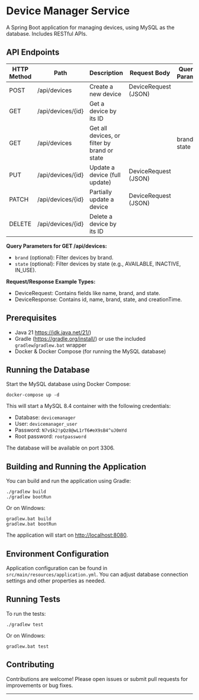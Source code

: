 # Device Manager Service

A Spring Boot application for managing devices, using MySQL as the database. Includes RESTful APIs.

## API Endpoints

| HTTP Method | Path                | Description                                   | Request Body         | Query Params         |
|-------------|---------------------|-----------------------------------------------|----------------------|----------------------|
| POST        | /api/devices        | Create a new device                           | DeviceRequest (JSON) |                      |
| GET         | /api/devices/{id}   | Get a device by its ID                        |                      |                      |
| GET         | /api/devices        | Get all devices, or filter by brand or state  |                      | brand, state         |
| PUT         | /api/devices/{id}   | Update a device (full update)                 | DeviceRequest (JSON) |                      |
| PATCH       | /api/devices/{id}   | Partially update a device                     | DeviceRequest (JSON) |                      |
| DELETE      | /api/devices/{id}   | Delete a device by its ID                     |                      |                      |

**Query Parameters for GET /api/devices:**
- `brand` (optional): Filter devices by brand.
- `state` (optional): Filter devices by state (e.g., AVAILABLE, INACTIVE, IN_USE).

**Request/Response Example Types:**
- DeviceRequest: Contains fields like name, brand, and state.
- DeviceResponse: Contains id, name, brand, state, and creationTime.

## Prerequisites

- Java 21 https://jdk.java.net/21/)
- Gradle (https://gradle.org/install/) or use the included `gradlew`/`gradlew.bat` wrapper
- Docker & Docker Compose (for running the MySQL database)

## Running the Database

Start the MySQL database using Docker Compose:

```
docker-compose up -d
```

This will start a MySQL 8.4 container with the following credentials:
- Database: `devicemanager`
- User: `devicemanager_user`
- Password: `N7v$k2!pQz8@wL1rT6#eX9sB4^uJ0mYd`
- Root password: `rootpassword`

The database will be available on port 3306.

## Building and Running the Application

You can build and run the application using Gradle:

```
./gradlew build
./gradlew bootRun
```

Or on Windows:
```
gradlew.bat build
gradlew.bat bootRun
```

The application will start on [http://localhost:8080](http://localhost:8080).

## Environment Configuration

Application configuration can be found in `src/main/resources/application.yml`. You can adjust database connection settings and other properties as needed.

## Running Tests

To run the tests:

```
./gradlew test
```

Or on Windows:
```
gradlew.bat test
```

## Contributing

Contributions are welcome! Please open issues or submit pull requests for improvements or bug fixes.

---
